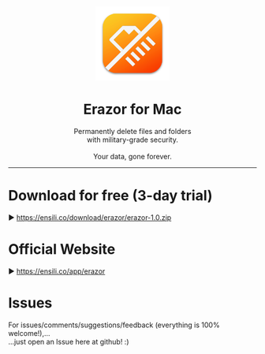 <p align=center>
  <img height="150px" src="https://github.com/enSili-co/erazor/raw/main/images/logo.png"/>
</p>
<h1 align=center>Erazor for Mac</h1>
<p align=center>
  Permanently delete files and folders<br>with military-grade security.<br><br>Your data, gone forever.
</p>


---

# Download for free (3-day trial)

▶︎ https://ensili.co/download/erazor/erazor-1.0.zip

# Official Website

▶︎ https://ensili.co/app/erazor

# Issues

For issues/comments/suggestions/feedback (everything is 100% welcome!),...    
...just open an Issue here at github! :)
